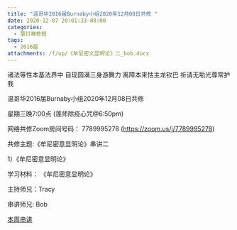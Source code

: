 ```yaml
---
title: "温哥华2016届Burnaby小组2020年12月08日共修 "
date: 2020-12-07 20:01:33-08:00
categories:
  - 慧灯禅修班
tags:
  - 2016届
attachments: /f/up/《牟尼密义显明论》二_bob.docx
---
```

诸法等性本基法界中 自现圆满三身游舞力 离障本来怙主龙钦巴 祈请无垢光尊常护我

温哥华2016届Burnaby小组2020年12月08日共修 

星期三晚7:00点 (莲师除疫心咒@6:50pm)

网络共修Zoom房间号码： 7789995278 (<https://zoom.us/j/7789995278>)

共修主题:《牟尼密意显明论》串讲二
 

1）《牟尼密意显明论》


学习材料：
《牟尼密意显明论》



主持师兄：Tracy

串讲师兄: Bob

[本周串讲](https://s3.ca-central-1.wasabisys.com/hddata/f.huidengchanxiu.net/hdv/f/up/《牟尼密义显明论》二_bob.docx)


